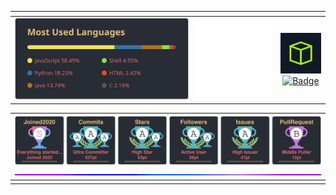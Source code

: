 <div align="center">

<!--I have seen many cases of people copying this without credit, please remember to give credit or I might threathen future takedowns--><!--I have seen many cases of people copying this without credit, please remember to give credit or I might threathen future takedowns-->
<!--Remember to give credits when using my readme, this repo is licenced under GPL v3--><!--Remember to give credits when using my readme, this repo is licenced under GPL v3--><!--Remember to give credits when using my readme, this repo is licenced under GPL v3-->
|<!--Remember to give credits when using my readme, this repo is licenced under GPL v3-->|<!--Remember to give credits when using my readme, this repo is licenced under GPL v3-->|<!--Remember to give credits when using my readme, this repo is licenced under GPL v3-->|
|:----------------------------:|:----------------------------:|:----------------------------:|
|<!--Remember to give credits when using my readme, this repo is licenced under GPL v3-->[![Top Langs](https://github.com/Mini-Ware/Mini-Ware/blob/main/static/top_lang.svg)](https://github.com/anuraghazra/github-readme-stats)<!--Remember to give credits when using my readme, this repo is licenced under GPL v3-->|<!--Remember to give credits when using my readme, this repo is licenced under GPL v3-->[![quote](https://raw.githubusercontent.com/Mini-Ware/Mini-Ware/main/static/static_quote.svg)](https://github.com/PiyushSuthar/github-readme-quotes)<!--Remember to give credits when using my readme, this repo is licenced under GPL v3-->|<!--Remember to give credits when using my readme, this repo is licenced under GPL v3-->[![HTB](https://raw.githubusercontent.com/Mini-Ware/Mini-Ware/main/static/htb.jpg)](https://app.hackthebox.com/profile/370873)<!--Remember to give credits when using my readme, this repo is licenced under GPL v3--><!--Remember to give credits when using my readme, this repo is licenced under GPL v3--><!--Remember to give credits when using my readme, this repo is licenced under GPL v3--><br /><!--Remember to give credits when using my readme, this repo is licenced under GPL v3--><!--Remember to give credits when using my readme, this repo is licenced under GPL v3-->[![Badge](https://github.com/Mini-Ware/Mini\-Ware/blob/main/static/codewar.svg)](https://www.codewars.com/users/Mini%20Ware/)<!--Remember to give credits when using my readme, this repo is licenced under GPL v3-->|<!--Remember to give credits when using my readme, this repo is licenced under GPL v3--><!--Remember to give credits when using my readme, this repo is licenced under GPL v3-->
<!--Remember to give credits when using my readme, this repo is licenced under GPL v3--><!--Remember to give credits when using my readme, this repo is licenced under GPL v3--><!--Remember to give credits when using my readme, this repo is licenced under GPL v3-->
|<!--Remember to give credits when using my readme, this repo is licenced under GPL v3-->[![Trophy](https://github.com/Mini-Ware/Mini-Ware/blob/main/static/github-profile-trophy.svg)](https://github.com/ryo-ma/github-profile-trophy) <br/> ![Rainbow Line](https://github.com/Mini-Ware/Mini-Ware/blob/main/static/rainbow_line.gif)<!--Remember to give credits when using my readme, this repo is licenced under GPL v3-->|
|:------------------------------------------------------------------------------------:|
|<!--Remember to give credits when using my readme, this repo is licenced under GPL v3--><!--Remember to give credits when using my readme, this repo is licenced under GPL v3--><!--Remember to give credits when using my readme, this repo is licenced under GPL v3-->|<!--Remember to give credits when using my readme, this repo is licenced under GPL v3--><!--Remember to give credits when using my readme, this repo is licenced under GPL v3-->
<!--Remember to give credits when using my readme, this repo is licenced under GPL v3--><!--Remember to give credits when using my readme, this repo is licenced under GPL v3--><!--Remember to give credits when using my readme, this repo is licenced under GPL v3-->
<!--I have seen many cases of people copying this without credit, please remember to give credit or I might threathen future takedowns--><!--I have seen many cases of people copying this without credit, please remember to give credit or I might threathen future takedowns-->

</div>
